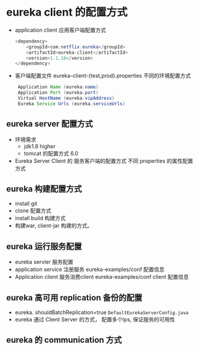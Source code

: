 # eureka client 的配置方式

- application client 应用客户端配置方式
    ```java
    <dependency>
        <groupId>com.netflix.eureka</groupId>
        <artifactId>eureka-client</artifactId>
        <version>1.1.16</version>
    </dependency>
    ```
- 客户端配置文件 eureka-client-{test,prod}.properties 不同的环境配置方式
    ```java
     Application Name (eureka.name)
     Application Port (eureka.port)
     Virtual HostName (eureka.vipAddress)
     Eureka Service Urls (eureka.serviceUrls)
    ```

## eureka server 配置方式

- 环境需求
  - jdk1.8 higher
  - tomcat 的配置方式 6.0
- Eureka Server Client 的 服务客户端的配置方式 不同 properties 的属性配置方式

## eureka 构建配置方式

- install git
- clone 配置方式
- install build 构建方式
- 构建war, client-jar 构建的方式。

## eureka 运行服务配置

- eureka servier 服务配置
- application service 注册服务 eureka-examples/conf 配置信息
- Application client 服务消费client eureka-examples/conf client 配置信息

## eureka 高可用 replication 备份的配置

- eureka. shouldBatchReplication=true ```DefaultEurekaServerConfig.java```
- eureka 通过 Client Server 的方式， 配置多个Ips, 保证服务的可用性

## eureka 的 communication 方式
